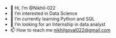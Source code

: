 - 👋 Hi, I’m @Nikhil-022
- 👀 I’m interested in Data Science
- 🌱 I’m currently learning Python and SQL
- 💞️ I’m looking for an Internship in data analyst
- 📫 How to reach me nikhilgoyal022@gmail.com

<!---
Nikhil-022/Nikhil-022 is a ✨ special ✨ repository because its `README.md` (this file) appears on your GitHub profile.
You can click the Preview link to take a look at your changes.
--->
